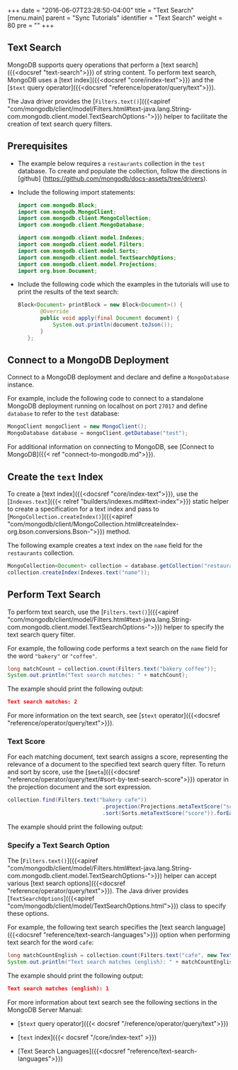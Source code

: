 +++
date = "2016-06-07T23:28:50-04:00"
title = "Text Search"
[menu.main]
parent = "Sync Tutorials"
identifier = "Text Search"
weight = 80
pre = "<i class='fa'></i>"
+++

## Text Search

MongoDB supports query operations that perform a [text search]({{<docsref "text-search">}}) of string content. To perform text search, MongoDB uses a [text index]({{<docsref "core/index-text">}}) and the [`$text` query operator]({{<docsref "reference/operator/query/text">}}).

The Java driver provides the [`Filters.text()`]({{<apiref "com/mongodb/client/model/Filters.html#text-java.lang.String-com.mongodb.client.model.TextSearchOptions-">}}) helper to facilitate the creation of text search query filters.

## Prerequisites

- The example below requires a ``restaurants`` collection in the ``test`` database. To create and populate the collection, follow the directions in [github] (https://github.com/mongodb/docs-assets/tree/drivers).

- Include the following import statements:

     ```java
     import com.mongodb.Block;
     import com.mongodb.MongoClient;
     import com.mongodb.client.MongoCollection;
     import com.mongodb.client.MongoDatabase;

     import com.mongodb.client.model.Indexes;
     import com.mongodb.client.model.Filters;
     import com.mongodb.client.model.Sorts;
     import com.mongodb.client.model.TextSearchOptions;
     import com.mongodb.client.model.Projections;
     import org.bson.Document;
     ```

- Include the following code which the examples in the tutorials will use to print the results of the text search:

     ```java
     Block<Document> printBlock = new Block<Document>() {
            @Override
            public void apply(final Document document) {
                System.out.println(document.toJson());
            }
        };
     ```

## Connect to a MongoDB Deployment

Connect to a MongoDB deployment and declare and define a `MongoDatabase` instance.

For example, include the following code to connect to a standalone MongoDB deployment running on localhost on port `27017` and define `database` to refer to the `test` database:

```java
MongoClient mongoClient = new MongoClient();
MongoDatabase database = mongoClient.getDatabase("test");
```

For additional information on connecting to MongoDB, see [Connect to MongoDB]({{< ref "connect-to-mongodb.md">}}).

## Create the `text` Index

To create a [text index]({{<docsref "core/index-text">}}), use the [`Indexes.text`]({{< relref "builders/indexes.md#text-index">}})
static helper to create a specification for a text index and pass to [`MongoCollection.createIndex()`]({{<apiref "com/mongodb/client/MongoCollection.html#createIndex-org.bson.conversions.Bson-">}}) method.

The following example creates a text index on the `name` field for the `restaurants` collection.

```java
MongoCollection<Document> collection = database.getCollection("restaurants");
collection.createIndex(Indexes.text("name"));
```

## Perform Text Search

To perform text search, use the [`Filters.text()`]({{<apiref "com/mongodb/client/model/Filters.html#text-java.lang.String-com.mongodb.client.model.TextSearchOptions-">}}) helper to specify the text search query filter.

For example, the following code performs a text search on the `name` field for the word `"bakery"` or `"coffee"`.

```java
long matchCount = collection.count(Filters.text("bakery coffee"));
System.out.println("Text search matches: " + matchCount);
```

The example should print the following output:

```json
Text search matches: 2
```

For more information on the text search, see [`$text` operator]({{<docsref "reference/operator/query/text">}}).

### Text Score

For each matching document, text search assigns a score, representing the relevance of a document to the specified text search query filter. To return and sort by score, use the [`$meta`]({{<docsref "reference/operator/query/text/#sort-by-text-search-score">}}) operator in the projection document and the sort expression.


```java
collection.find(Filters.text("bakery cafe"))
                              .projection(Projections.metaTextScore("score"))
                              .sort(Sorts.metaTextScore("score")).forEach(printBlock);
```

The example should print the following output:



### Specify a Text Search Option

The  [`Filters.text()`]({{<apiref "com/mongodb/client/model/Filters.html#text-java.lang.String-com.mongodb.client.model.TextSearchOptions-">}}) helper can accept various [text search options]({{<docsref "reference/operator/query/text">}}). The Java driver provides [`TextSearchOptions`]({{<apiref "com/mongodb/client/model/TextSearchOptions.html">}}) class to specify these options.

For example, the following text search specifies the [text search language]({{<docsref "reference/text-search-languages">}}) option when performing text search for the word `cafe`:

```java
long matchCountEnglish = collection.count(Filters.text("cafe", new TextSearchOptions().language("english")));
System.out.println("Text search matches (english): " + matchCountEnglish);
```

The example should print the following output:

```json
Text search matches (english): 1
```

For more information about text search see the following sections in the MongoDB Server Manual:

- [`$text` query operator]({{< docsref "/reference/operator/query/text">}})

- [`text` index]({{< docsref "/core/index-text" >}})

- [Text Search Languages]({{<docsref "reference/text-search-languages">}})
